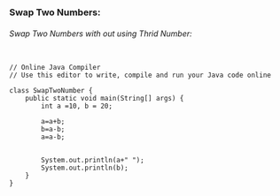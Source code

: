


### Swap Two Numbers:

###### Swap Two Numbers with out using Thrid Number:

```

// Online Java Compiler
// Use this editor to write, compile and run your Java code online

class SwapTwoNumber {
    public static void main(String[] args) {
        int a =10, b = 20;
        
        a=a+b;
        b=a-b;
        a=a-b;
        
        
        System.out.println(a+" ");
        System.out.println(b);
    }
}

```
